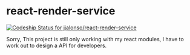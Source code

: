 # react-render-service
[ ![Codeship Status for jjalonso/react-render-service](https://codeship.com/projects/a4602820-9409-0132-869f-62884ab53cb9/status?branch=master)](https://codeship.com/projects/62407)


Sorry, This project is still only working with my react modules, I have to work out to design a API for developers.
